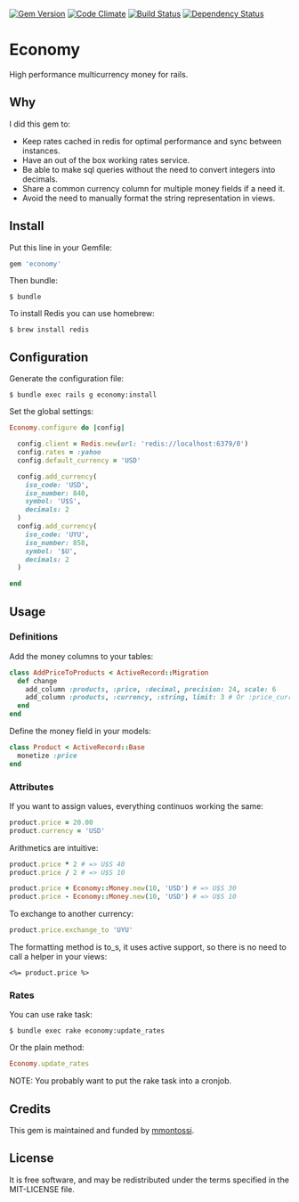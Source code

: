 [![Gem Version](https://badge.fury.io/rb/economy.svg)](http://badge.fury.io/rb/economy)
[![Code Climate](https://codeclimate.com/github/mmontossi/economy/badges/gpa.svg)](https://codeclimate.com/github/mmontossi/economy)
[![Build Status](https://travis-ci.org/mmontossi/economy.svg)](https://travis-ci.org/mmontossi/economy)
[![Dependency Status](https://gemnasium.com/mmontossi/economy.svg)](https://gemnasium.com/mmontossi/economy)

# Economy

High performance multicurrency money for rails.

## Why

I did this gem to:

- Keep rates cached in redis for optimal performance and sync between instances.
- Have an out of the box working rates service.
- Be able to make sql queries without the need to convert integers into decimals.
- Share a common currency column for multiple money fields if a need it.
- Avoid the need to manually format the string representation in views.

## Install

Put this line in your Gemfile:
```ruby
gem 'economy'
```

Then bundle:
```
$ bundle
```

To install Redis you can use homebrew:
```
$ brew install redis
```

## Configuration

Generate the configuration file:
```
$ bundle exec rails g economy:install
```

Set the global settings:
```ruby
Economy.configure do |config|

  config.client = Redis.new(url: 'redis://localhost:6379/0')
  config.rates = :yahoo
  config.default_currency = 'USD'

  config.add_currency(
    iso_code: 'USD',
    iso_number: 840,
    symbol: 'U$S',
    decimals: 2
  )
  config.add_currency(
    iso_code: 'UYU',
    iso_number: 858,
    symbol: '$U',
    decimals: 2
  )

end
```

## Usage

### Definitions

Add the money columns to your tables:
```ruby
class AddPriceToProducts < ActiveRecord::Migration
  def change
    add_column :products, :price, :decimal, precision: 24, scale: 6
    add_column :products, :currency, :string, limit: 3 # Or :price_currency
  end
end
```

Define the money field in your models:
```ruby
class Product < ActiveRecord::Base
  monetize :price
end
```

### Attributes

If you want to assign values, everything continuos working the same:
```ruby
product.price = 20.00
product.currency = 'USD'
```

Arithmetics are intuitive:
```ruby
product.price * 2 # => U$S 40
product.price / 2 # => U$S 10

product.price + Economy::Money.new(10, 'USD') # => U$S 30
product.price - Economy::Money.new(10, 'USD') # => U$S 10
```

To exchange to another currency:
```ruby
product.price.exchange_to 'UYU'
```

The formatting method is to_s, it uses active support, so there is no need to call a helper in your views:
```erb
<%= product.price %>
```

### Rates

You can use rake task:
```
$ bundle exec rake economy:update_rates
```

Or the plain method:
```ruby
Economy.update_rates
```

NOTE: You probably want to put the rake task into a cronjob.

## Credits

This gem is maintained and funded by [mmontossi](https://github.com/mmontossi).

## License

It is free software, and may be redistributed under the terms specified in the MIT-LICENSE file.
